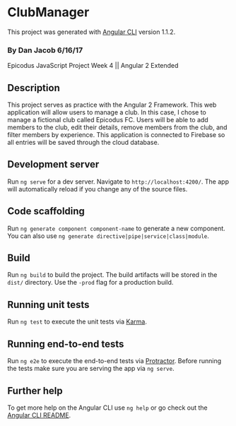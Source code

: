 # ClubManager

This project was generated with [Angular CLI](https://github.com/angular/angular-cli) version 1.1.2.

### By Dan Jacob 6/16/17

Epicodus JavaScript Project Week 4 || Angular 2 Extended


## Description
This project serves as practice with the Angular 2 Framework. This web application will allow users to manage a club. In this case, I chose to manage a fictional club called Epicodus FC. Users will be able to add members to the club, edit their details, remove members from the club, and filter members by experience. This application is connected to Firebase so all entries will be saved through the cloud database. 

## Development server

Run `ng serve` for a dev server. Navigate to `http://localhost:4200/`. The app will automatically reload if you change any of the source files.

## Code scaffolding

Run `ng generate component component-name` to generate a new component. You can also use `ng generate directive|pipe|service|class|module`.

## Build

Run `ng build` to build the project. The build artifacts will be stored in the `dist/` directory. Use the `-prod` flag for a production build.

## Running unit tests

Run `ng test` to execute the unit tests via [Karma](https://karma-runner.github.io).

## Running end-to-end tests

Run `ng e2e` to execute the end-to-end tests via [Protractor](http://www.protractortest.org/).
Before running the tests make sure you are serving the app via `ng serve`.

## Further help

To get more help on the Angular CLI use `ng help` or go check out the [Angular CLI README](https://github.com/angular/angular-cli/blob/master/README.md).
